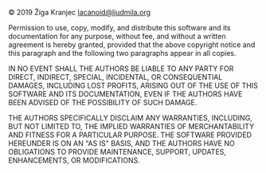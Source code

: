 © 2019 Žiga Kranjec <lacanoid@ljudmila.org>

Permission to use, copy, modify, and distribute this software and its
documentation for any purpose, without fee, and without a written
agreement is hereby granted, provided that the above copyright notice
and this paragraph and the following two paragraphs appear in all
copies.

IN NO EVENT SHALL THE AUTHORS BE LIABLE TO ANY PARTY FOR DIRECT,
INDIRECT, SPECIAL, INCIDENTAL, OR CONSEQUENTIAL DAMAGES, INCLUDING
LOST PROFITS, ARISING OUT OF THE USE OF THIS SOFTWARE AND ITS
DOCUMENTATION, EVEN IF THE AUTHORS HAVE BEEN ADVISED OF THE
POSSIBILITY OF SUCH DAMAGE.

THE AUTHORS SPECIFICALLY DISCLAIM ANY WARRANTIES, INCLUDING, BUT NOT
LIMITED TO, THE IMPLIED WARRANTIES OF MERCHANTABILITY AND FITNESS FOR
A PARTICULAR PURPOSE.  THE SOFTWARE PROVIDED HEREUNDER IS ON AN "AS
IS" BASIS, AND THE AUTHORS HAVE NO OBLIGATIONS TO PROVIDE MAINTENANCE,
SUPPORT, UPDATES, ENHANCEMENTS, OR MODIFICATIONS.
